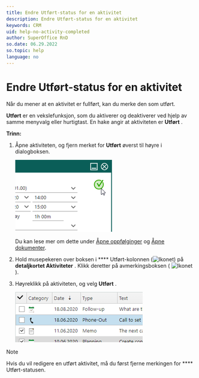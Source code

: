 ```yaml
---
title: Endre Utført-status for en aktivitet
description: Endre Utført-status for en aktivitet
keywords: CRM
uid: help-no-activity-completed
author: SuperOffice RnD
so.date: 06.29.2022
so.topic: help
language: no
---
```


# Endre Utført-status for en aktivitet

Når du mener at en aktivitet er fullført, kan du merke den som utført.

 **Utført** er en vekslefunksjon, som du aktiverer og deaktiverer ved hjelp av samme menyvalg eller hurtigtast. En hake angir at aktiviteten er **Utført** .

 **Trinn:** 

1. Åpne aktiviteten, og fjern merket for **Utført** øverst til høyre i dialogboksen.

    ![Endre Utført-status for et aktivitets -skjermbilde][img3]

    Du kan lese mer om dette under [Åpne oppfølginger][1] og [Åpne dokumenter][2].

1. Hold musepekeren over boksen i **** Utført-kolonnen (![Ikonet][img2]) på **detaljkortet Aktiviteter** . Klikk deretter på avmerkingsboksen ( ![Ikonet][img1] ).

1. Høyreklikk på aktiviteten, og velg **Utført** .

    ![ Endre Utført-status for et aktivitets -skjermbilde][img4]

> [!NOTE]
> Hvis du vil redigere en utført aktivitet, må du først fjerne merkingen for **** Utført-statusen.

<!-- Referenced links -->
[1]: open-follow-up.md
[2]: ../../document/learn/open.md

<!-- Referenced images -->
[img1]: ../../../media/icons/check.bmp
[img2]: ../../../media/icons/sale-sold-details.bmp
[img3]: media/completed-activity.bmp
[img4]: media/completed-activity-2.bmp
